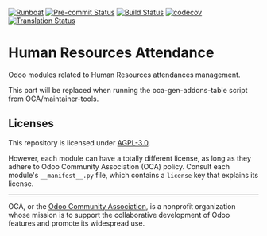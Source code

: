 
[![Runboat](https://img.shields.io/badge/runboat-Try%20me-875A7B.png)](https://runboat.odoo-community.org/builds?repo=OCA/hr-attendance&target_branch=13.0)
[![Pre-commit Status](https://github.com/OCA/hr-attendance/actions/workflows/pre-commit.yml/badge.svg?branch=13.0)](https://github.com/OCA/hr-attendance/actions/workflows/pre-commit.yml?query=branch%3A13.0)
[![Build Status](https://github.com/OCA/hr-attendance/actions/workflows/test.yml/badge.svg?branch=13.0)](https://github.com/OCA/hr-attendance/actions/workflows/test.yml?query=branch%3A13.0)
[![codecov](https://codecov.io/gh/OCA/hr-attendance/branch/13.0/graph/badge.svg)](https://codecov.io/gh/OCA/hr-attendance)
[![Translation Status](https://translation.odoo-community.org/widgets/hr-attendance-13-0/-/svg-badge.svg)](https://translation.odoo-community.org/engage/hr-attendance-13-0/?utm_source=widget)

<!-- /!\ do not modify above this line -->

# Human Resources Attendance

Odoo modules related to Human Resources attendances management.

<!-- /!\ do not modify below this line -->

<!-- prettier-ignore-start -->

[//]: # (addons)

This part will be replaced when running the oca-gen-addons-table script from OCA/maintainer-tools.

[//]: # (end addons)

<!-- prettier-ignore-end -->

## Licenses

This repository is licensed under [AGPL-3.0](LICENSE).

However, each module can have a totally different license, as long as they adhere to Odoo Community Association (OCA)
policy. Consult each module's `__manifest__.py` file, which contains a `license` key
that explains its license.

----
OCA, or the [Odoo Community Association](http://odoo-community.org/), is a nonprofit
organization whose mission is to support the collaborative development of Odoo features
and promote its widespread use.

